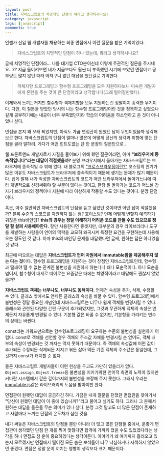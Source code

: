 ```yaml
---
layout: post
title: 자바스크립트의 치명적인 단점이 뭐라고 생각하시나요?
category: javascript
tags: [javascript]
comments: true
---
```


언젠가 신입 웹 개발자를 채용하는 최종 면접에서 이런 질문을 받은 기억이있다.

> 자바스크립트의 치명적인 단점이 하나 있는데, 뭐라고 생각하시나요?

글쎄 치명적인 단점이라... 나름 대기업 CTO분이신데 이렇게 주관적인 질문을 주시네요...??
지금 돌이켜보면 내가 지금보다도 훨씬 더 부족했던 시기에 보았던 면접이고 공부량도 많지 않던 때라 어처구니 없던 대답을 했던걸로 기억한다.

> 객체지향 프로그래밍과 함수형 프로그래밍을 모두 지원하다보니 미숙한 개발자에게 혼란을 주는 것이 큰 단점이라고 생각합니다(그래 떨어질만했다).

이제와서 느끼는거지만 함수형과 객체지향을 모두 지원하는건 정말이지 강력한 무기이다. 다만, 이 질문을 받았던 당시의 나는 함수형 프로그래밍이란 것을 정복하고 싶었으나 깊게 공부하기에는 내공이 너무 부족했던지라 학습의 어려움을 하소연하고 온 것이 아니었나 싶다.

면접을 본지 꽤 오래 되었지만, 아직도 가끔 면접관이 원했던 답이 무엇이었을까 생각해보곤 한다. 자바스크립트의 단점이 얼마나 많은데 어떻게 당신의 생각과 취향에 맞는 단점을 골라 말하리. 게다가 어떤 힌트도없는 단 한 문장의 질문만으로..

웹 프론트엔드 개발자로서 자질을 물어보기 위해 했던 질문이라면, 아마 **"브라우저에 종속적입니다"라는 대답이 적절했을까?** 분명 브라우저에서 돌아가는 자바스크립트는 브라우저에 종속적일 수 밖에 없다. 내 블로그의 ["크로스브라우징이란?"](https://wooooooak.github.io/frontend/2018/08/17/%ED%81%AC%EB%A1%9C%EC%8A%A4%EB%B8%8C%EB%9D%BC%EC%9A%B0%EC%A7%95/) 포스팅의 인기가 많은 이유도 자바스크립트가 브라우저에 종속적이기 때문에 생기는 문제가 많기 때문이다. 쉽게 말해 내가 작성한 자바스크립트의 코드가 어떤 브라우저에서 돌아가느냐에 따라 개별적으로 신경써줘야 할 부분이 많다는 것이고, 한참 잘 돌아가는 코드가 어느날 갑자기 브라우저의 정책이나 지원에 따라 이상하게 작동할 수도 있다는 것이다. 분명 단점이다.

혹은, 아주 일반적인 자바스크립트의 단점을 듣고 싶었던 것이라면 어떤 답이 적절했을까? 블록 수준의 스코프를 지원하지 않는 점? 호이스팅? 언제 어떻게 변할지 예측하기 귀찮은 this바인딩? **this의 경우는 정말 이해하기 어려운 코드를 만들 수도 있으므로 정말 잘 살펴 사용해야한다.** 잘만 사용한다면 좋겟지만, 대부분의 경우 라이브러리나 도구를 개발하는 사람들이 언어의 맥락을 교모히 왜곡시켜 특정한 요건을 구현하는데 사용해오는 정도인 것 같다. 아마 this의 바인딩 문제를 대답했다면 글쎄, 원하는 답은 아니었을 것 같다.

최근에 떠오르는 대답은 **자바스크립트가 언어 차원에서 immutable함을 제공해주지 않는 다는 것**이다. 함수형 프로그래밍을 지원하는 것이 장점인 자바스크립트인데, 함수형과 땔래야 땔 수 없는 관계인 불변성을 지원하지 않는다니 꽤나 모순적이다. 아니 모순을 넘어서, 함수형이 대세로 떠어로는 요즘같은 때에는 치명적이라고 대답해도 괜찮지 않았을까?

**자바스크립트 객체는 너무나도, 너무나도 동적이다.** 언제건 속성을 추가, 삭제, 수정할 수 있다. 클래스 밖에서도 언제든 클래스의 속성을 바꿀 수 있다. 함수형 프로그래밍에서 불변성은 정말 중요한 개념인데 자바스크립트는 너무나 쉽게 객체를 변경시킬 수 있다. 클래스와 관련된 다양한 간편 구문이 추가되었지만, 그것과 무관하게 객체의 속성은 언제든지 자유롭게 변경될 수 있다. 기본형 값은 바꿀 수 없지만, 기본형을 가리키는 변수의 상태는 바뀐다.

const라는 키워드만으로는 함수형프로그래밍이 요구하는 수준의 불변성을 실현하기 어렵다. const로 객체를 선언할 경우 객체의 주소값 자체를 변경시킬 순 없어도, 객체 내부의 속성이 변경되는 것 까지는 막지 못하기 때문이다. 즉 객체의 속성값에 어떤 값이 추가되든 수정되든 삭제되든 지지고 볶든 삶아 먹든 기존 객체의 주소값은 동일한데, 그 것까지 const가 캐치할 순 없다.

물론 자바스크립트 개발자들이 이런 현상을 두고도 가만히 있을리가 없다. `Object.assign`, `Object.freeze`등 불변성을 지키기위한 언어적 측면의 노력이 있지만 커다란 시스템에서 깊은 깊이까지의 불변성을 보장해 주지 못한다. 그래서 우리는 [immutable.js](https://github.com/immutable-js/immutable-js)같은 라이브러리의 도움을 받아야만 한다.

면접관이 원햇던 대답이 궁금하긴 하다. 가끔은 내게 질문을 던졌던 면접관을 찾아가서 "당신이 원했던 대답이 이 중에 있습니까?"라고 물어고 싶기도 하다. 그러나 그 분께서 원하는 대답을 들은들 무슨 의미가 있나 싶다. 분명 그것 말고도 더 많은 단점이 존재하고 사람마다 느끼는 단점의 온도차가 심한 것을.

내가 써놓은 자바스크립트의 단점들 뿐만 아니라 더 많고 많은 단점들 중에서, 운좋게 면접관이 생각했던 단점 한 개를 찍어 맞췄다면 합격에 가까워 졌을 수도 있었겠다라는 생각을 하니 면접도 참 운이 중요하겠다는 생각이든다. 이야기가 왜 여기까지 흘러오고 있는지 모르겠지만 면접에서 떨어진 모든 숨은 보석들이 너무 낙심하거나 자책하지 않았으면 좋겠다. 면접은 정말 운이 끼치는 영향이 생각보다 크기 때문이다.
